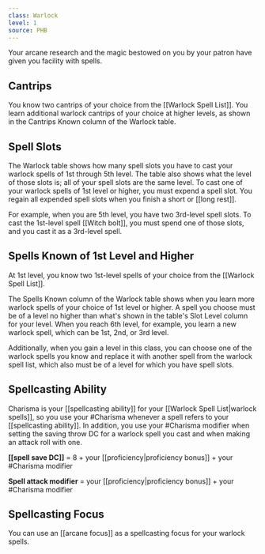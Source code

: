 ```yaml
---
class: Warlock
level: 1
source: PHB
---
```


Your arcane research and the magic bestowed on you by your patron have given you facility with spells.

## Cantrips
You know two cantrips of your choice from the [[Warlock Spell List]]. You learn additional warlock cantrips of your choice at higher levels, as shown in the Cantrips Known column of the Warlock table.

## Spell Slots
The Warlock table shows how many spell slots you have to cast your warlock spells of 1st through 5th level. The table also shows what the level of those slots is; all of your spell slots are the same level. To cast one of your warlock spells of 1st level or higher, you must expend a spell slot. You regain all expended spell slots when you finish a short or [[long rest]].

For example, when you are 5th level, you have two 3rd-level spell slots. To cast the 1st-level spell [[Witch bolt]], you must spend one of those slots, and you cast it as a 3rd-level spell.

## Spells Known of 1st Level and Higher
At 1st level, you know two 1st-level spells of your choice from the [[Warlock Spell List]].

The Spells Known column of the Warlock table shows when you learn more warlock spells of your choice of 1st level or higher. A spell you choose must be of a level no higher than what's shown in the table's Slot Level column for your level. When you reach 6th level, for example, you learn a new warlock spell, which can be 1st, 2nd, or 3rd level.

Additionally, when you gain a level in this class, you can choose one of the warlock spells you know and replace it with another spell from the warlock spell list, which also must be of a level for which you have spell slots.

## Spellcasting Ability
Charisma is your [[spellcasting ability]] for your [[Warlock Spell List|warlock spells]], so you use your #Charisma whenever a spell refers to your [[spellcasting ability]]. In addition, you use your #Charisma modifier when setting the saving throw DC for a warlock spell you cast and when making an attack roll with one.

**[[spell save DC]]** = 8 + your [[proficiency|proficiency bonus]] + your #Charisma modifier

**Spell attack modifier** = your [[proficiency|proficiency bonus]] + your #Charisma modifier

## Spellcasting Focus
You can use an [[arcane focus]] as a spellcasting focus for your warlock spells.
